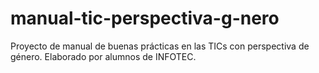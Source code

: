 # manual-tic-perspectiva-g-nero
Proyecto de manual de buenas prácticas en las TICs con perspectiva de género. Elaborado por alumnos de INFOTEC.
